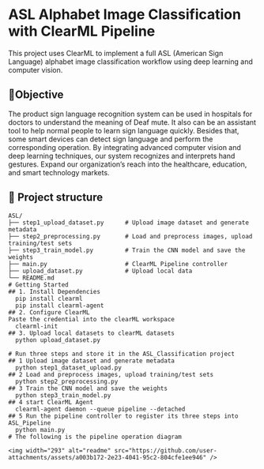 
# ASL Alphabet Image Classification with ClearML Pipeline
This project uses ClearML to implement a full ASL (American Sign Language) alphabet image classification workflow using deep learning and computer vision.

## 🎯Objective
The product sign language recognition system can be used in hospitals for doctors to understand the meaning of Deaf 
mute. It also can be an assistant tool to help normal people to learn sign language quickly. Besides that, some smart 
devices can detect sign language and perform the corresponding operation. By integrating advanced computer vision and 
deep learning techniques, our system recognizes and interprets hand gestures. Expand our organization’s reach into the 
healthcare, education, and smart technology markets.
## 🚀 Project structure
```text
ASL/
├── step1_upload_dataset.py      # Upload image dataset and generate metadata
├── step2_preprocessing.py       # Load and preprocess images, upload training/test sets
├── step3_train_model.py         # Train the CNN model and save the weights
├── main.py                      # ClearML Pipeline controller
├── upload_dataset.py            # Upload local data
└── README.md
# Getting Started
## 1. Install Dependencies
  pip install clearml
  pip install clearml-agent
## 2. Configure ClearML
Paste the credential into the clearML workspace
  clearml-init
## 3. Upload local datasets to clearML datasets
  python upload_dataset.py

# Run three steps and store it in the ASL_Classification project
## 1 Upload image dataset and generate metadata
  python step1_dataset_upload.py
## 2 Load and preprocess images, upload training/test sets
  python step2_preprocessing.py
## 3 Train the CNN model and save the weights
  python step3_train_model.py
## 4 start ClearML Agent
  clearml-agent daemon --queue pipeline --detached
## 5 Run the pipeline controller to register its three steps into ASL_Pipeline
  python main.py
# The following is the pipeline operation diagram

<img width="293" alt="readme" src="https://github.com/user-attachments/assets/a003b172-2e23-4041-95c2-804cfe1ee946" />


